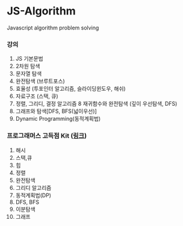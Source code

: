 # JS-Algorithm

Javascript algorithm problem solving

### 강의
1. JS 기본문법
2. 2차원 탐색
3. 문자열 탐색
4. 완전탐색 (브루트포스)
5. 효율성 (투포인터 알고리즘, 슬라이딩윈도우, 해쉬)
6. 자료구조 (스택, 큐)
7. 정렬, 그리디, 결정 알고리즘
8 재귀함수와 완전탐색 (깊이 우선탐색, DFS)
9. 그래프와 탐색[DFS, BFS(넓이우선)]
10. Dynamic Programming(동적계획법)

### 프로그래머스 고득점 Kit ([링크](https://programmers.co.kr/learn/challenges?tab=algorithm_practice_kit))
1. 해시
2. 스택,큐
3. 힙
4. 정렬
5. 완전탐색
6. 그리디 알고리즘
7. 동적계획법(DP)
8. DFS, BFS
9. 이분탐색
10. 그래프

